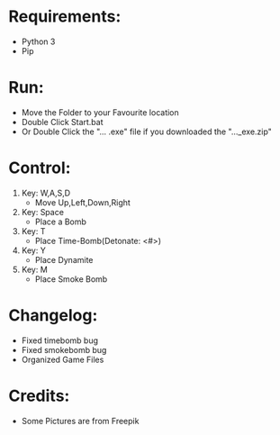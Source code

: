 # Requirements:
- Python 3
- Pip

# Run:
- Move the Folder to your Favourite location
- Double Click Start.bat
- Or Double Click the "... .exe" file if you downloaded the "..._exe.zip"

# Control:
1. Key: W,A,S,D
    - Move Up,Left,Down,Right
2. Key: Space
    - Place a Bomb
3. Key: T
    - Place Time-Bomb(Detonate: <#>)
4. Key: Y
    - Place Dynamite
5. Key: M
    - Place Smoke Bomb

# Changelog:
- Fixed timebomb bug
- Fixed smokebomb bug
- Organized Game Files


# Credits:
- Some Pictures are from Freepik



